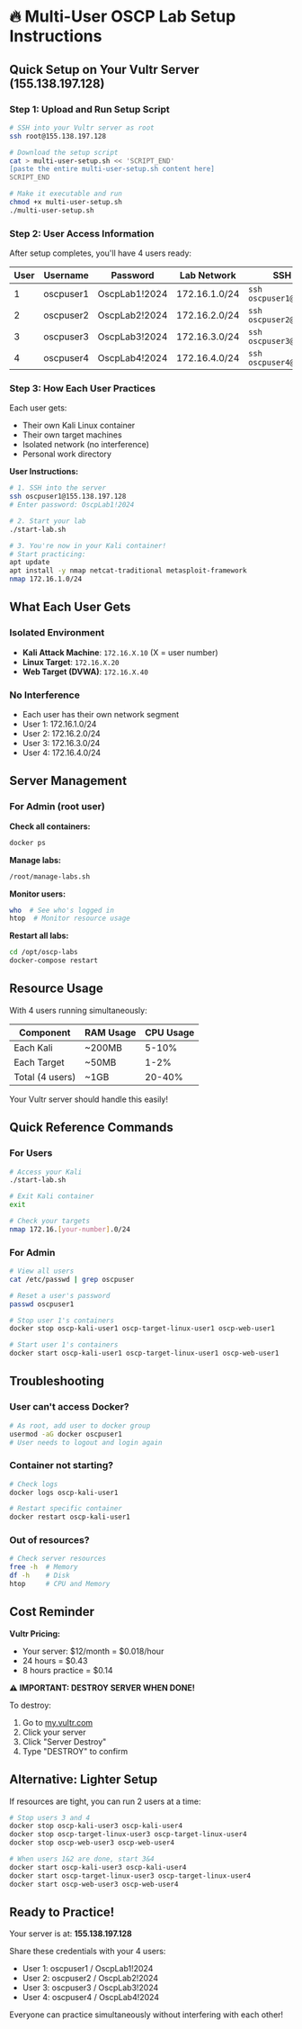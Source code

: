 # 🔥 Multi-User OSCP Lab Setup Instructions

## Quick Setup on Your Vultr Server (155.138.197.128)

### Step 1: Upload and Run Setup Script

```bash
# SSH into your Vultr server as root
ssh root@155.138.197.128

# Download the setup script
cat > multi-user-setup.sh << 'SCRIPT_END'
[paste the entire multi-user-setup.sh content here]
SCRIPT_END

# Make it executable and run
chmod +x multi-user-setup.sh
./multi-user-setup.sh
```

### Step 2: User Access Information

After setup completes, you'll have 4 users ready:

| User | Username | Password | Lab Network | SSH Command |
|------|----------|----------|-------------|-------------|
| 1 | oscpuser1 | OscpLab1!2024 | 172.16.1.0/24 | `ssh oscpuser1@155.138.197.128` |
| 2 | oscpuser2 | OscpLab2!2024 | 172.16.2.0/24 | `ssh oscpuser2@155.138.197.128` |
| 3 | oscpuser3 | OscpLab3!2024 | 172.16.3.0/24 | `ssh oscpuser3@155.138.197.128` |
| 4 | oscpuser4 | OscpLab4!2024 | 172.16.4.0/24 | `ssh oscpuser4@155.138.197.128` |

### Step 3: How Each User Practices

Each user gets:
- Their own Kali Linux container
- Their own target machines
- Isolated network (no interference)
- Personal work directory

**User Instructions:**
```bash
# 1. SSH into the server
ssh oscpuser1@155.138.197.128
# Enter password: OscpLab1!2024

# 2. Start your lab
./start-lab.sh

# 3. You're now in your Kali container!
# Start practicing:
apt update
apt install -y nmap netcat-traditional metasploit-framework
nmap 172.16.1.0/24
```

## What Each User Gets

### Isolated Environment
- **Kali Attack Machine**: `172.16.X.10` (X = user number)
- **Linux Target**: `172.16.X.20`
- **Web Target (DVWA)**: `172.16.X.40`

### No Interference
- Each user has their own network segment
- User 1: 172.16.1.0/24
- User 2: 172.16.2.0/24
- User 3: 172.16.3.0/24
- User 4: 172.16.4.0/24

## Server Management

### For Admin (root user)

**Check all containers:**
```bash
docker ps
```

**Manage labs:**
```bash
/root/manage-labs.sh
```

**Monitor users:**
```bash
who  # See who's logged in
htop  # Monitor resource usage
```

**Restart all labs:**
```bash
cd /opt/oscp-labs
docker-compose restart
```

## Resource Usage

With 4 users running simultaneously:

| Component | RAM Usage | CPU Usage |
|-----------|-----------|-----------|
| Each Kali | ~200MB | 5-10% |
| Each Target | ~50MB | 1-2% |
| Total (4 users) | ~1GB | 20-40% |

Your Vultr server should handle this easily!

## Quick Reference Commands

### For Users
```bash
# Access your Kali
./start-lab.sh

# Exit Kali container
exit

# Check your targets
nmap 172.16.[your-number].0/24
```

### For Admin
```bash
# View all users
cat /etc/passwd | grep oscpuser

# Reset a user's password
passwd oscpuser1

# Stop user 1's containers
docker stop oscp-kali-user1 oscp-target-linux-user1 oscp-web-user1

# Start user 1's containers
docker start oscp-kali-user1 oscp-target-linux-user1 oscp-web-user1
```

## Troubleshooting

### User can't access Docker?
```bash
# As root, add user to docker group
usermod -aG docker oscpuser1
# User needs to logout and login again
```

### Container not starting?
```bash
# Check logs
docker logs oscp-kali-user1

# Restart specific container
docker restart oscp-kali-user1
```

### Out of resources?
```bash
# Check server resources
free -h  # Memory
df -h    # Disk
htop     # CPU and Memory
```

## Cost Reminder

**Vultr Pricing:**
- Your server: $12/month = $0.018/hour
- 24 hours = $0.43
- 8 hours practice = $0.14

**⚠️ IMPORTANT: DESTROY SERVER WHEN DONE!**

To destroy:
1. Go to [my.vultr.com](https://my.vultr.com)
2. Click your server
3. Click "Server Destroy"
4. Type "DESTROY" to confirm

## Alternative: Lighter Setup

If resources are tight, you can run 2 users at a time:

```bash
# Stop users 3 and 4
docker stop oscp-kali-user3 oscp-kali-user4
docker stop oscp-target-linux-user3 oscp-target-linux-user4
docker stop oscp-web-user3 oscp-web-user4

# When users 1&2 are done, start 3&4
docker start oscp-kali-user3 oscp-kali-user4
docker start oscp-target-linux-user3 oscp-target-linux-user4
docker start oscp-web-user3 oscp-web-user4
```

## Ready to Practice!

Your server is at: **155.138.197.128**

Share these credentials with your 4 users:
- User 1: oscpuser1 / OscpLab1!2024
- User 2: oscpuser2 / OscpLab2!2024
- User 3: oscpuser3 / OscpLab3!2024
- User 4: oscpuser4 / OscpLab4!2024

Everyone can practice simultaneously without interfering with each other!